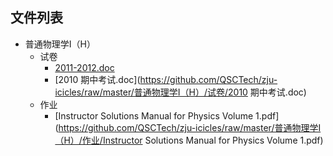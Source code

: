 

## 文件列表

- 普通物理学Ⅰ（H）
    - 试卷
        - [2011-2012.doc](https://github.com/QSCTech/zju-icicles/raw/master/普通物理学Ⅰ（H）/试卷/2011-2012.doc)
        - [2010 期中考试.doc](https://github.com/QSCTech/zju-icicles/raw/master/普通物理学Ⅰ（H）/试卷/2010 期中考试.doc)
    - 作业
        - [Instructor Solutions Manual for Physics Volume 1.pdf](https://github.com/QSCTech/zju-icicles/raw/master/普通物理学Ⅰ（H）/作业/Instructor Solutions Manual for Physics Volume 1.pdf)
